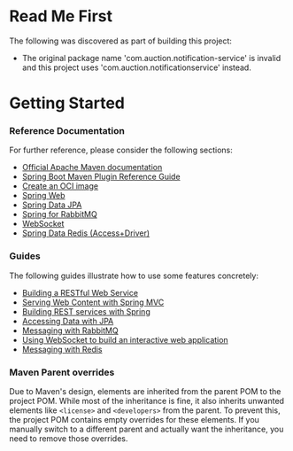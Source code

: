 # Read Me First
The following was discovered as part of building this project:

* The original package name 'com.auction.notification-service' is invalid and this project uses 'com.auction.notificationservice' instead.

# Getting Started

### Reference Documentation
For further reference, please consider the following sections:

* [Official Apache Maven documentation](https://maven.apache.org/guides/index.html)
* [Spring Boot Maven Plugin Reference Guide](https://docs.spring.io/spring-boot/3.3.3/maven-plugin)
* [Create an OCI image](https://docs.spring.io/spring-boot/3.3.3/maven-plugin/build-image.html)
* [Spring Web](https://docs.spring.io/spring-boot/3.3.3/reference/web/servlet.html)
* [Spring Data JPA](https://docs.spring.io/spring-boot/3.3.3/reference/data/sql.html#data.sql.jpa-and-spring-data)
* [Spring for RabbitMQ](https://docs.spring.io/spring-boot/3.3.3/reference/messaging/amqp.html)
* [WebSocket](https://docs.spring.io/spring-boot/3.3.3/reference/messaging/websockets.html)
* [Spring Data Redis (Access+Driver)](https://docs.spring.io/spring-boot/3.3.3/reference/data/nosql.html#data.nosql.redis)

### Guides
The following guides illustrate how to use some features concretely:

* [Building a RESTful Web Service](https://spring.io/guides/gs/rest-service/)
* [Serving Web Content with Spring MVC](https://spring.io/guides/gs/serving-web-content/)
* [Building REST services with Spring](https://spring.io/guides/tutorials/rest/)
* [Accessing Data with JPA](https://spring.io/guides/gs/accessing-data-jpa/)
* [Messaging with RabbitMQ](https://spring.io/guides/gs/messaging-rabbitmq/)
* [Using WebSocket to build an interactive web application](https://spring.io/guides/gs/messaging-stomp-websocket/)
* [Messaging with Redis](https://spring.io/guides/gs/messaging-redis/)

### Maven Parent overrides

Due to Maven's design, elements are inherited from the parent POM to the project POM.
While most of the inheritance is fine, it also inherits unwanted elements like `<license>` and `<developers>` from the parent.
To prevent this, the project POM contains empty overrides for these elements.
If you manually switch to a different parent and actually want the inheritance, you need to remove those overrides.


